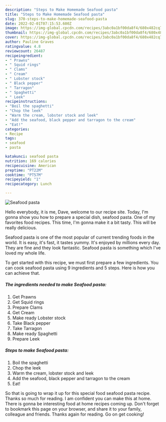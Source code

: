 ```yaml
---
description: "Steps to Make Homemade Seafood pasta"
title: "Steps to Make Homemade Seafood pasta"
slug: 370-steps-to-make-homemade-seafood-pasta
date: 2022-02-01T07:15:53.600Z
image: https://img-global.cpcdn.com/recipes/3abc0a1bf00da8f4/680x482cq70/seafood-pasta-recipe-main-photo.jpg
thumbnail: https://img-global.cpcdn.com/recipes/3abc0a1bf00da8f4/680x482cq70/seafood-pasta-recipe-main-photo.jpg
cover: https://img-global.cpcdn.com/recipes/3abc0a1bf00da8f4/680x482cq70/seafood-pasta-recipe-main-photo.jpg
author: Pauline Graves
ratingvalue: 4.8
reviewcount: 26487
recipeingredient:
- " Prawns"
- " Squid rings"
- " Clams"
- " Cream"
- " Lobster stock"
- " Black pepper"
- " Tarragon"
- " Spaghetti"
- " Leek"
recipeinstructions:
- "Boil the spaghetti"
- "Chop the leek"
- "Warm the cream, lobster stock and leek"
- "Add the seafood, black pepper and tarragon to the cream"
- "Eat!"
categories:
- Recipe
tags:
- seafood
- pasta

katakunci: seafood pasta 
nutrition: 169 calories
recipecuisine: American
preptime: "PT22M"
cooktime: "PT57M"
recipeyield: "1"
recipecategory: Lunch

---
```



![Seafood pasta](https://img-global.cpcdn.com/recipes/3abc0a1bf00da8f4/680x482cq70/seafood-pasta-recipe-main-photo.jpg)

Hello everybody, it is me, Dave, welcome to our recipe site. Today, I'm gonna show you how to prepare a special dish, seafood pasta. One of my favorites food recipes. This time, I'm gonna make it a bit tasty. This will be really delicious.

Seafood pasta is one of the most popular of current trending foods in the world. It is easy, it's fast, it tastes yummy. It's enjoyed by millions every day. They are fine and they look fantastic. Seafood pasta is something which I've loved my whole life.




To get started with this recipe, we must first prepare a few ingredients. You can cook seafood pasta using 9 ingredients and 5 steps. Here is how you can achieve that.

<!--inarticleads1-->

##### The ingredients needed to make Seafood pasta:

1. Get  Prawns
1. Get  Squid rings
1. Prepare  Clams
1. Get  Cream
1. Make ready  Lobster stock
1. Take  Black pepper
1. Take  Tarragon
1. Make ready  Spaghetti
1. Prepare  Leek




<!--inarticleads2-->

##### Steps to make Seafood pasta:

1. Boil the spaghetti
1. Chop the leek
1. Warm the cream, lobster stock and leek
1. Add the seafood, black pepper and tarragon to the cream
1. Eat!




So that is going to wrap it up for this special food seafood pasta recipe. Thanks so much for reading. I am confident you can make this at home. There is gonna be interesting food at home recipes coming up. Don't forget to bookmark this page on your browser, and share it to your family, colleague and friends. Thanks again for reading. Go on get cooking!
